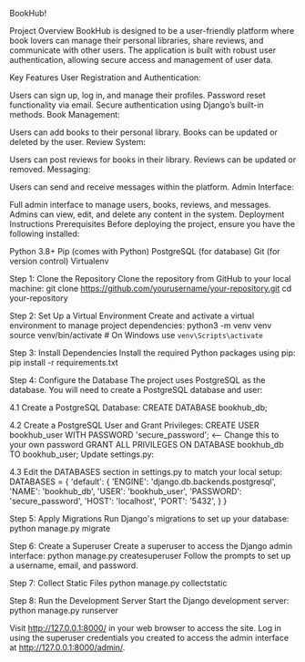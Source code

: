 BookHub!

Project Overview
BookHub is designed to be a user-friendly platform where book lovers can manage their personal libraries, share reviews, and communicate with other users. The application is built with robust user authentication, allowing secure access and management of user data.

Key Features
User Registration and Authentication:

Users can sign up, log in, and manage their profiles.
Password reset functionality via email.
Secure authentication using Django’s built-in methods.
Book Management:

Users can add books to their personal library.
Books can be updated or deleted by the user.
Review System:

Users can post reviews for books in their library.
Reviews can be updated or removed.
Messaging:

Users can send and receive messages within the platform.
Admin Interface:

Full admin interface to manage users, books, reviews, and messages.
Admins can view, edit, and delete any content in the system.
Deployment Instructions
Prerequisites
Before deploying the project, ensure you have the following installed:

Python 3.8+
Pip (comes with Python)
PostgreSQL (for database)
Git (for version control)
Virtualenv 

Step 1: Clone the Repository
Clone the repository from GitHub to your local machine:
git clone https://github.com/yourusername/your-repository.git
cd your-repository

Step 2: Set Up a Virtual Environment
Create and activate a virtual environment to manage project dependencies:
python3 -m venv venv
source venv/bin/activate  # On Windows use `venv\Scripts\activate`

Step 3: Install Dependencies
Install the required Python packages using pip:
pip install -r requirements.txt

Step 4: Configure the Database
The project uses PostgreSQL as the database. You will need to create a PostgreSQL database and user:

4.1 Create a PostgreSQL Database:
CREATE DATABASE bookhub_db;

4.2 Create a PostgreSQL User and Grant Privileges:
CREATE USER bookhub_user WITH PASSWORD 'secure_password'; <-- Change this to your own password
GRANT ALL PRIVILEGES ON DATABASE bookhub_db TO bookhub_user;
Update settings.py:

4.3 Edit the DATABASES section in settings.py to match your local setup:
DATABASES = {
    'default': {
        'ENGINE': 'django.db.backends.postgresql',
        'NAME': 'bookhub_db',
        'USER': 'bookhub_user',
        'PASSWORD': 'secure_password',
        'HOST': 'localhost',
        'PORT': '5432',
    }
}

Step 5: Apply Migrations
Run Django's migrations to set up your database:
python manage.py migrate


Step 6: Create a Superuser
Create a superuser to access the Django admin interface:
python manage.py createsuperuser
Follow the prompts to set up a username, email, and password.

Step 7: Collect Static Files
python manage.py collectstatic

Step 8: Run the Development Server
Start the Django development server:
python manage.py runserver

Visit http://127.0.0.1:8000/ in your web browser to access the site. Log in using the superuser credentials you created to access the admin interface at http://127.0.0.1:8000/admin/.
